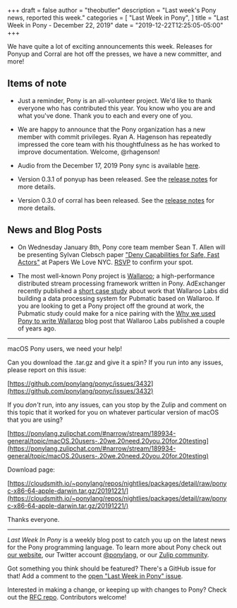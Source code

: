 +++
draft = false
author = "theobutler"
description = "Last week's Pony news, reported this week."
categories = [
    "Last Week in Pony",
]
title = "Last Week in Pony - December 22, 2019"
date = "2019-12-22T12:25:05-05:00"
+++

We have quite a lot of exciting announcements this week. Releases for Ponyup and Corral are hot off the presses, we have a new committer, and more!
<!--more-->

## Items of note

- Just a reminder, Pony is an all-volunteer project. We'd like to thank everyone who has contributed this year. You know who you are and what you've done. Thank you to each and every one of you.

- We are happy to announce that the Pony organization has a new member with commit privileges. Ryan A. Hagenson has repeatedly impressed the core team with his thoughtfulness as he has worked to improve documentation. Welcome, @rhagenson!

- Audio from the December 17, 2019 Pony sync is available [here](https://sync-recordings.ponylang.io/r/2019_12_17.m4a).

- Version 0.3.1 of ponyup has been released. See the [release notes](https://github.com/ponylang/ponyup/releases/tag/0.3.1) for more details.

- Version 0.3.0 of corral has been released. See the [release notes](https://github.com/ponylang/corral/releases/tag/0.3.0) for more details.

## News and Blog Posts

- On Wednesday January 8th, Pony core team member Sean T. Allen will be presenting Sylvan Clebsch paper ["Deny Capabilities for Safe, Fast Actors"](https://www.ponylang.io/media/papers/fast-cheap.pdf) at Papers We Love NYC. [RSVP](https://www.meetup.com/papers-we-love/events/267124284/) to confirm your spot.

- The most well-known Pony project is [Wallaroo](https://github.com/wallaroolabs/wallaroo); a high-performance distributed stream processing framework written in Pony. AdExchanger recently published a [short case study](https://adexchanger.com/platforms/pubmatic-slashes-infrastructure-costs-with-wallaroo-labs/) about work that Wallaroo Labs did building a data processing system for Pubmatic based on Wallaroo. If you are looking to get a Pony project off the ground at work, the Pubmatic study could make for a nice pairing with the [Why we used Pony to write Wallaroo](https://blog.wallaroolabs.com/2017/10/why-we-used-pony-to-write-wallaroo/) blog post that Wallaroo Labs published a couple of years ago.

---

macOS Pony users, we need your help!

Can you download the .tar.gz and give it a spin? If you run into any issues, please report on this issue:

[https://github.com/ponylang/ponyc/issues/3432](https://github.com/ponylang/ponyc/issues/3432)

If you *don't* run, into any issues, can you stop by the Zulip and comment on this topic that it worked for you on whatever particular version of macOS that you are using?

[https://ponylang.zulipchat.com/#narrow/stream/189934-general/topic/macOS.20users-.20we.20need.20you.20for.20testing](https://ponylang.zulipchat.com/#narrow/stream/189934-general/topic/macOS.20users-.20we.20need.20you.20for.20testing)

Download page:

[https://cloudsmith.io/~ponylang/repos/nightlies/packages/detail/raw/ponyc-x86-64-apple-darwin.tar.gz/20191221/](https://cloudsmith.io/~ponylang/repos/nightlies/packages/detail/raw/ponyc-x86-64-apple-darwin.tar.gz/20191221/)

Thanks everyone.

---

_Last Week In Pony_ is a weekly blog post to catch you up on the latest news for the Pony programming language. To learn more about Pony check out [our website](https://ponylang.io), our Twitter account [@ponylang](https://twitter.com/ponylang), or our [Zulip community](https://ponylang.zulipchat.com).

Got something you think should be featured? There's a GitHub issue for that! Add a comment to the [open "Last Week in Pony" issue](https://github.com/ponylang/ponylang.github.io/issues?q=is%3Aissue+is%3Aopen+label%3Alast-week-in-pony).

Interested in making a change, or keeping up with changes to Pony? Check out the [RFC repo](https://github.com/ponylang/rfcs). Contributors welcome!
